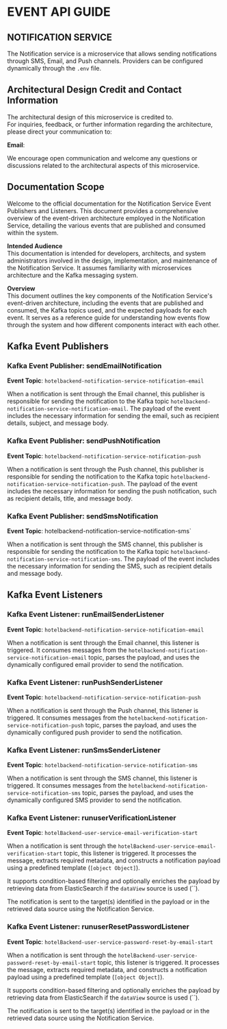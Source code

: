 # EVENT API GUIDE

## NOTIFICATION SERVICE

The Notification service is a microservice that allows sending notifications through SMS, Email, and Push channels. Providers can be configured dynamically through the `.env` file.

## Architectural Design Credit and Contact Information

The architectural design of this microservice is credited to.  
For inquiries, feedback, or further information regarding the architecture, please direct your communication to:

**Email**:

We encourage open communication and welcome any questions or discussions related to the architectural aspects of this microservice.

## Documentation Scope

Welcome to the official documentation for the Notification Service Event Publishers and Listeners. This document provides a comprehensive overview of the event-driven architecture employed in the Notification Service, detailing the various events that are published and consumed within the system.

**Intended Audience**  
This documentation is intended for developers, architects, and system administrators involved in the design, implementation, and maintenance of the Notification Service. It assumes familiarity with microservices architecture and the Kafka messaging system.

**Overview**  
This document outlines the key components of the Notification Service's event-driven architecture, including the events that are published and consumed, the Kafka topics used, and the expected payloads for each event. It serves as a reference guide for understanding how events flow through the system and how different components interact with each other.

## Kafka Event Publishers

### Kafka Event Publisher: sendEmailNotification

**Event Topic**: `hotelbackend-notification-service-notification-email`

When a notification is sent through the Email channel, this publisher is responsible for sending the notification to the Kafka topic `hotelbackend-notification-service-notification-email`. The payload of the event includes the necessary information for sending the email, such as recipient details, subject, and message body.

### Kafka Event Publisher: sendPushNotification

**Event Topic**: `hotelbackend-notification-service-notification-push`

When a notification is sent through the Push channel, this publisher is responsible for sending the notification to the Kafka topic `hotelbackend-notification-service-notification-push`. The payload of the event includes the necessary information for sending the push notification, such as recipient details, title, and message body.

### Kafka Event Publisher: sendSmsNotification

**Event Topic**: hotelbackend-notification-service-notification-sms`

When a notification is sent through the SMS channel, this publisher is responsible for sending the notification to the Kafka topic `hotelbackend-notification-service-notification-sms`. The payload of the event includes the necessary information for sending the SMS, such as recipient details and message body.

## Kafka Event Listeners

### Kafka Event Listener: runEmailSenderListener

**Event Topic**: `hotelbackend-notification-service-notification-email`

When a notification is sent through the Email channel, this listener is triggered. It consumes messages from the `hotelbackend-notification-service-notification-email` topic, parses the payload, and uses the dynamically configured email provider to send the notification.

### Kafka Event Listener: runPushSenderListener

**Event Topic**: `hotelbackend-notification-service-notification-push`

When a notification is sent through the Push channel, this listener is triggered. It consumes messages from the `hotelbackend-notification-service-notification-push` topic, parses the payload, and uses the dynamically configured push provider to send the notification.

### Kafka Event Listener: runSmsSenderListener

**Event Topic**: `hotelbackend-notification-service-notification-sms`

When a notification is sent through the SMS channel, this listener is triggered. It consumes messages from the `hotelbackend-notification-service-notification-sms` topic, parses the payload, and uses the dynamically configured SMS provider to send the notification.

### Kafka Event Listener: runuserVerificationListener

**Event Topic**: `hotelBackend-user-service-email-verification-start`

When a notification is sent through the `hotelBackend-user-service-email-verification-start` topic, this listener is triggered. It processes the message, extracts required metadata, and constructs a notification payload using a predefined template (`[object Object]`).

It supports condition-based filtering and optionally enriches the payload by retrieving data from ElasticSearch if the `dataView` source is used (``).

The notification is sent to the target(s) identified in the payload or in the retrieved data source using the Notification Service.

### Kafka Event Listener: runuserResetPasswordListener

**Event Topic**: `hotelBackend-user-service-password-reset-by-email-start`

When a notification is sent through the `hotelBackend-user-service-password-reset-by-email-start` topic, this listener is triggered. It processes the message, extracts required metadata, and constructs a notification payload using a predefined template (`[object Object]`).

It supports condition-based filtering and optionally enriches the payload by retrieving data from ElasticSearch if the `dataView` source is used (``).

The notification is sent to the target(s) identified in the payload or in the retrieved data source using the Notification Service.
